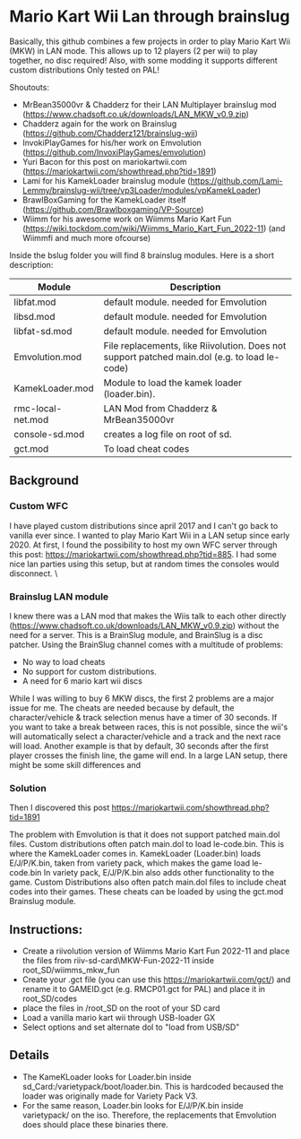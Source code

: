 # Mario Kart Wii Lan through brainslug
Basically, this github combines a few projects in order to play Mario Kart Wii (MKW) in LAN mode. 
This allows up to 12 players (2 per wii) to play together, no disc required!
Also, with some modding it supports different custom distributions
Only tested on PAL!

Shoutouts: 
- MrBean35000vr & Chadderz for their LAN Multiplayer brainslug mod (https://www.chadsoft.co.uk/downloads/LAN_MKW_v0.9.zip) 
- Chadderz again for the work on Brainslug (https://github.com/Chadderz121/brainslug-wii) 
- InvokiPlayGames for his/her work on Emvolution (https://github.com/InvoxiPlayGames/emvolution) 
- Yuri Bacon for this post on mariokartwii.com (https://mariokartwii.com/showthread.php?tid=1891) 
- Lami for his KamekLoader brainslug module (https://github.com/Lami-Lemmy/brainslug-wii/tree/vp3Loader/modules/vpKamekLoader) 
- BrawlBoxGaming for the KamekLoader itself (https://github.com/Brawlboxgaming/VP-Source)
- Wiimm for his awesome work on Wiimms Mario Kart Fun (https://wiki.tockdom.com/wiki/Wiimms_Mario_Kart_Fun_2022-11) (and Wiimmfi and much more ofcourse)

Inside the bslug folder you will find 8 brainslug modules. Here is a short description:


| **Module**        | **Description**                                                                                                                                                                                                    |
|-------------------|--------------------------------------------------------------------------------------------------------------------------------------------------------------------------------------------------------------------|
| libfat.mod        | default module. needed for Emvolution                                                                                                                                                                              |
| libsd.mod         | default module. needed for Emvolution                                                                                                                                                                              |
| libfat-sd.mod     | default module. needed for Emvolution                                                                                                                                                                              |
| Emvolution.mod    | File replacements, like Riivolution. Does not support patched main.dol (e.g. to load le-code)                                                                                                                      |
| KamekLoader.mod   | Module to load the kamek loader (loader.bin).   |
| rmc-local-net.mod | LAN Mod from Chadderz & MrBean35000vr                                                                                                                                                                              |
| console-sd.mod    | creates a log file on root of sd.                                                                                                                                                                                  |
| gct.mod           | To load cheat codes        

## Background
### Custom WFC
I have played custom distributions since april 2017 and I can't go back to vanilla ever since. I wanted to play Mario Kart Wii in a LAN setup since early 2020. 
At first, I found the possibility to host my own WFC server through this post: https://mariokartwii.com/showthread.php?tid=885. I had some nice lan parties using this setup, but at random times the consoles would disconnect.  \

### Brainslug LAN module
I knew there was a LAN mod that makes the Wiis talk to each other directly (https://www.chadsoft.co.uk/downloads/LAN_MKW_v0.9.zip) without the need for a server. This is a BrainSlug module, and BrainSlug is a disc patcher. Using the BrainSlug channel comes with a multitude of problems:
- No way to load cheats
- No support for custom distributions.
- A need for 6 mario kart wii discs

While I was willing to buy 6 MKW discs, the first 2 problems are a major issue for me. The cheats are needed because by default, the character/vehicle & track selection menus have a timer of 30 seconds. If you want to take a break between races, this is not possible, since the wii's will automatically select a character/vehicle and a track and the next race will load. Another example is that by default, 30 seconds after the first player crosses the finish line, the game will end. In a large LAN setup,  there might be some skill differences and 

### Solution
Then I discovered this post https://mariokartwii.com/showthread.php?tid=1891

The problem with Emvolution is that it does not support patched main.dol files. Custom distributions often patch main.dol to load le-code.bin. 
This is where the KamekLoader comes in. KamekLoader (Loader.bin) loads E/J/P/K.bin, taken from variety pack, which makes the game load le-code.bin 
In variety pack, E/J/P/K.bin also adds other functionality to the game.
Custom Distributions also often patch main.dol files to include cheat codes into their games. These cheats can be loaded by using the gct.mod Brainslug module.


## Instructions:
- Create a riivolution version of Wiimms Mario Kart Fun 2022-11 and place the files from riiv-sd-card\MKW-Fun-2022-11 inside root_SD/wiimms_mkw_fun 
- Create your .gct file (you can use this https://mariokartwii.com/gct/) and rename it to GAMEID.gct (e.g. RMCP01.gct for PAL) and place it in root_SD/codes 
- place the files in /root_SD on the root of your SD card 
- Load a vanilla mario kart wii through USB-loader GX 
- Select options and set alternate dol to "load from USB/SD" 


## Details
- The KameKLoader looks for Loader.bin inside sd_Card:/varietypack/boot/loader.bin. This is hardcoded becaused the loader was originally made for Variety Pack V3.
- For the same reason, Loader.bin looks for E/J/P/K.bin inside varietypack/ on the iso. Therefore, the replacements that Emvolution does should place these binaries there.


